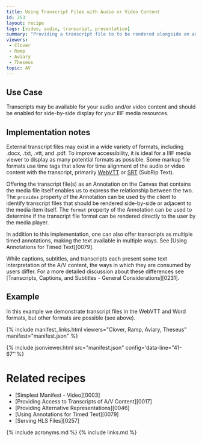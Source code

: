 ```yaml
---
title: Using Transcript Files with Audio or Video Content
id: 253
layout: recipe
tags: [video, audio, transcript, presentation]
summary: "Providing a transcript file to to be rendered alongside an audio or video resource."
viewers:
 - Clover
 - Ramp
 - Aviary
 - Theseus
topic: AV
---
```



## Use Case

Transcripts may be available for your audio and/or video content and should be enabled for side-by-side display for your IIIF media resources.

## Implementation notes

External transcript files may exist in a wide variety of formats, including .docx, .txt, .vtt, and .pdf. To improve accessibility, it is ideal for a IIIF media viewer to display as many potential formats as possible.
Some markup file formats use time tags that allow for time alignment of the audio or video content with the transcript, primarily [WebVTT](http://en.wikipedia.org/wiki/WebVTT) or [SRT](https://en.wikipedia.org/wiki/SubRip) (SubRip Text).

Offering the transcript file(s) as an Annotation on the Canvas that contains the media file itself enables us to express the relationship between the two. The `provides` property of the Annotation can be used by the client to identify transcript files that should be rendered side-by-side or adjacent to the media item itself. 
The `format` property of the Annotation can be used to determine if the transcript file format can be rendered directly to the user by the media player.

In addition to this implementation, one can also offer transcripts as multiple timed annotations, making the text available in multiple ways. See [Using Annotations for Timed Text][0079].

While captions, subtitles, and transcripts each present some text interpretation of the A/V content, the ways in which they are consumed by users differ. For a more detailed discussion about these differences see [Transcripts, Captions, and Subtitles - General Considerations][0231].

## Example

In this example we demonstrate transcript files in the WebVTT and Word formats, but other formats are possible (see above).

{% include manifest_links.html viewers="Clover, Ramp, Aviary, Theseus" manifest="manifest.json" %}

{% include jsonviewer.html src="manifest.json" config='data-line="41-67"'%}

# Related recipes

- [Simplest Manifest - Video][0003]
- [Providing Access to Transcripts of A/V Content][0017]
- [Providing Alternative Representations][0046]
- [Using Annotations for Timed Text][0079]
- [Serving HLS Files][0257]

{% include acronyms.md %}
{% include links.md %}
